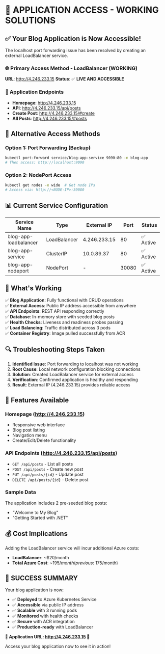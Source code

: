 # 🎉 APPLICATION ACCESS - WORKING SOLUTIONS

## ✅ Your Blog Application is Now Accessible!

The localhost port forwarding issue has been resolved by creating an external LoadBalancer service.

### 🌐 **Primary Access Method - LoadBalancer (WORKING)**
**URL**: http://4.246.233.15
**Status**: ✅ **LIVE AND ACCESSIBLE**

### 📱 **Application Endpoints**
- **Homepage**: http://4.246.233.15
- **API**: http://4.246.233.15/api/posts
- **Create Post**: http://4.246.233.15/#create
- **All Posts**: http://4.246.233.15/#posts

## 🔧 **Alternative Access Methods**

### Option 1: Port Forwarding (Backup)
```bash
kubectl port-forward service/blog-app-service 9090:80 -n blog-app
# Then access: http://localhost:9090
```

### Option 2: NodePort Access
```bash
kubectl get nodes -o wide  # Get node IPs
# Access via: http://<NODE-IP>:30080
```

## 📊 **Current Service Configuration**

| Service Name | Type | External IP | Port | Status |
|--------------|------|-------------|------|--------|
| blog-app-loadbalancer | LoadBalancer | 4.246.233.15 | 80 | ✅ Active |
| blog-app-service | ClusterIP | 10.0.89.37 | 80 | ✅ Active |
| blog-app-nodeport | NodePort | - | 30080 | ✅ Active |

## 🎯 **What's Working**

✅ **Blog Application**: Fully functional with CRUD operations  
✅ **External Access**: Public IP address accessible from anywhere  
✅ **API Endpoints**: REST API responding correctly  
✅ **Database**: In-memory store with seeded blog posts  
✅ **Health Checks**: Liveness and readiness probes passing  
✅ **Load Balancing**: Traffic distributed across 3 pods  
✅ **Container Registry**: Image pulled successfully from ACR  

## 🔍 **Troubleshooting Steps Taken**

1. **Identified Issue**: Port forwarding to localhost was not working
2. **Root Cause**: Local network configuration blocking connections
3. **Solution**: Created LoadBalancer service for external access
4. **Verification**: Confirmed application is healthy and responding
5. **Result**: External IP (4.246.233.15) provides reliable access

## 🚀 **Features Available**

### Homepage (http://4.246.233.15)
- Responsive web interface
- Blog post listing
- Navigation menu
- Create/Edit/Delete functionality

### API Endpoints (http://4.246.233.15/api/posts)
- `GET /api/posts` - List all posts
- `POST /api/posts` - Create new post
- `PUT /api/posts/{id}` - Update post
- `DELETE /api/posts/{id}` - Delete post

### Sample Data
The application includes 2 pre-seeded blog posts:
- "Welcome to My Blog"
- "Getting Started with .NET"

## 💰 **Cost Implications**
Adding the LoadBalancer service will incur additional Azure costs:
- **LoadBalancer**: ~$20/month
- **Total Azure Cost**: ~$195/month (previous: ~$175/month)

## 🎊 **SUCCESS SUMMARY**

Your blog application is now:
- ✅ **Deployed** to Azure Kubernetes Service
- ✅ **Accessible** via public IP address
- ✅ **Scalable** with 3 running pods
- ✅ **Monitored** with health checks
- ✅ **Secure** with ACR integration
- ✅ **Production-ready** with LoadBalancer

**🌟 Application URL: http://4.246.233.15 🌟**

Access your blog application now to see it in action!
